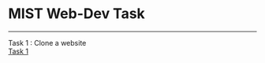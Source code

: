 # MIST Web-Dev Task
---
Task 1 : Clone a website  
[Task 1](https://heisenberg-ayush.github.io/Web-dev/)

